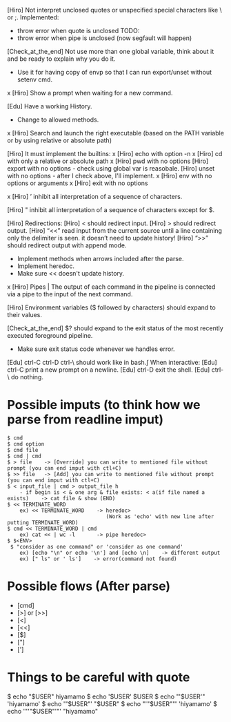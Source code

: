 [Hiro] Not interpret unclosed quotes or unspecified special characters like \ or ;.
Implemented: 
 - throw error when quote is unclosed
TODO:
 - throw error when pipe is unclosed (now segfault will happen)

[Check_at_the_end] Not use more than one global variable, think about it and be ready to explain why you do it.
- Use it for having copy of envp so that I can run export/unset without setenv cmd.

x [Hiro] Show a prompt when waiting for a new command.

[Edu] Have a working History.
- Change to allowed methods.

x [Hiro] Search and launch the right executable (based on the PATH variable or by using relative or absolute path)

[Hiro] It must implement the builtins:
    x [Hiro] echo with option -n
    x [Hiro] cd with only a relative or absolute path
    x [Hiro] pwd with no options
    [Hiro] export with no options
        - check using global var is reasobale.
    [Hiro] unset with no options
        - after I check above, I'll implement.
    x [Hiro] env with no options or arguments
    x [Hiro] exit with no options

x [Hiro] ’ inhibit all interpretation of a sequence of characters.

[Hiro] " inhibit all interpretation of a sequence of characters except for $.

[Hiro] Redirections:
    [Hiro] < should redirect input.
    [Hiro] > should redirect output.
    [Hiro] “<<” read input from the current source until a line containing only the delimiter is seen. it doesn’t need to update history!
    [Hiro] “>>” should redirect output with append mode.
- Implement methods when arrows included after the parse.
- Implement heredoc.
- Make sure << doesn't update history.

x [Hiro] Pipes | The output of each command in the pipeline is connected via a pipe to the input of the next command.

[Hiro] Environment variables ($ followed by characters) should expand to their values.

[Check_at_the_end] $? should expand to the exit status of the most recently executed foreground pipeline.
- Make sure exit status code whenever we handles error.

[Edu] ctrl-C ctrl-D ctrl-\ should work like in bash.∫
    When interactive:
      [Edu] ctrl-C print a new prompt on a newline.
      [Edu] ctrl-D exit the shell.
      [Edu] ctrl-\ do nothing.




# Possible imputs (to think how we parse from readline imput)
    $ cmd
    $ cmd option
    $ cmd file
    $ cmd | cmd
    $ > file    -> [Override] you can write to mentioned file without prompt (you can end imput with ctl+C)
    $ >> file   -> [Add] you can write to mentioned file without prompt (you can end imput with ctl+C)
    $ < input_file | cmd > output_file h
        - if begin is < & one arg & file exists: < a(if file named a exists)    -> cat file & show (END)
    $ << TERMINATE_WORD
        ex) << TERMINATE_WORD    -> heredoc>
                                    (Work as 'echo' with new line after putting TERMINATE_WORD)
    $ cmd << TERMINATE_WORD | cmd
        ex) cat << | wc -l       -> pipe heredoc>
    $ $<ENV>
     $ "consider as one command" or 'consider as one command'
        ex) [echo "\n" or echo '\n'] and [echo \n]    -> different output
        ex) [" ls" or ' ls']    -> error(command not found)

# Possible flows (After parse)
- [cmd]
- [>] or [>>]
- [<]
- [<<]
- [$<ENV>]
- ["]
- [']

# Things to be careful with quote
$ echo "$USER"
hiyamamo
$ echo '$USER'
$USER
$ echo "'$USER'"
'hiyamamo'
$ echo '"$USER"'
"$USER"
$ echo "'"$USER"'"
'hiyamamo'
$ echo '"'"$USER"'"'
"hiyamamo"